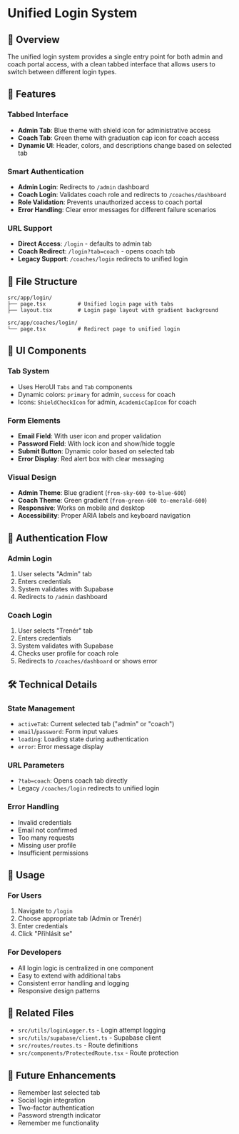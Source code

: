 # Unified Login System

## 🎯 **Overview**

The unified login system provides a single entry point for both admin and coach portal access, with a clean tabbed interface that allows users to switch between different login types.

## 🔧 **Features**

### **Tabbed Interface**
- **Admin Tab**: Blue theme with shield icon for administrative access
- **Coach Tab**: Green theme with graduation cap icon for coach access
- **Dynamic UI**: Header, colors, and descriptions change based on selected tab

### **Smart Authentication**
- **Admin Login**: Redirects to `/admin` dashboard
- **Coach Login**: Validates coach role and redirects to `/coaches/dashboard`
- **Role Validation**: Prevents unauthorized access to coach portal
- **Error Handling**: Clear error messages for different failure scenarios

### **URL Support**
- **Direct Access**: `/login` - defaults to admin tab
- **Coach Redirect**: `/login?tab=coach` - opens coach tab
- **Legacy Support**: `/coaches/login` redirects to unified login

## 📁 **File Structure**

```
src/app/login/
├── page.tsx          # Unified login page with tabs
├── layout.tsx        # Login page layout with gradient background

src/app/coaches/login/
└── page.tsx          # Redirect page to unified login
```

## 🎨 **UI Components**

### **Tab System**
- Uses HeroUI `Tabs` and `Tab` components
- Dynamic colors: `primary` for admin, `success` for coach
- Icons: `ShieldCheckIcon` for admin, `AcademicCapIcon` for coach

### **Form Elements**
- **Email Field**: With user icon and proper validation
- **Password Field**: With lock icon and show/hide toggle
- **Submit Button**: Dynamic color based on selected tab
- **Error Display**: Red alert box with clear messaging

### **Visual Design**
- **Admin Theme**: Blue gradient (`from-sky-600 to-blue-600`)
- **Coach Theme**: Green gradient (`from-green-600 to-emerald-600`)
- **Responsive**: Works on mobile and desktop
- **Accessibility**: Proper ARIA labels and keyboard navigation

## 🔄 **Authentication Flow**

### **Admin Login**
1. User selects "Admin" tab
2. Enters credentials
3. System validates with Supabase
4. Redirects to `/admin` dashboard

### **Coach Login**
1. User selects "Trenér" tab
2. Enters credentials
3. System validates with Supabase
4. Checks user profile for coach role
5. Redirects to `/coaches/dashboard` or shows error

## 🛠️ **Technical Details**

### **State Management**
- `activeTab`: Current selected tab ("admin" or "coach")
- `email`/`password`: Form input values
- `loading`: Loading state during authentication
- `error`: Error message display

### **URL Parameters**
- `?tab=coach`: Opens coach tab directly
- Legacy `/coaches/login` redirects to unified login

### **Error Handling**
- Invalid credentials
- Email not confirmed
- Too many requests
- Missing user profile
- Insufficient permissions

## 🚀 **Usage**

### **For Users**
1. Navigate to `/login`
2. Choose appropriate tab (Admin or Trenér)
3. Enter credentials
4. Click "Přihlásit se"

### **For Developers**
- All login logic is centralized in one component
- Easy to extend with additional tabs
- Consistent error handling and logging
- Responsive design patterns

## 🔗 **Related Files**

- `src/utils/loginLogger.ts` - Login attempt logging
- `src/utils/supabase/client.ts` - Supabase client
- `src/routes/routes.ts` - Route definitions
- `src/components/ProtectedRoute.tsx` - Route protection

## 📝 **Future Enhancements**

- Remember last selected tab
- Social login integration
- Two-factor authentication
- Password strength indicator
- Remember me functionality
